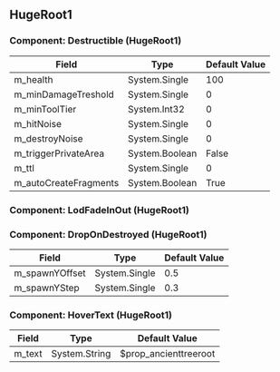 ## HugeRoot1

### Component: Destructible (HugeRoot1)

|Field|Type|Default Value|
|---|---|---|
|m_health|System.Single|100|
|m_minDamageTreshold|System.Single|0|
|m_minToolTier|System.Int32|0|
|m_hitNoise|System.Single|0|
|m_destroyNoise|System.Single|0|
|m_triggerPrivateArea|System.Boolean|False|
|m_ttl|System.Single|0|
|m_autoCreateFragments|System.Boolean|True|

### Component: LodFadeInOut (HugeRoot1)

### Component: DropOnDestroyed (HugeRoot1)

|Field|Type|Default Value|
|---|---|---|
|m_spawnYOffset|System.Single|0.5|
|m_spawnYStep|System.Single|0.3|

### Component: HoverText (HugeRoot1)

|Field|Type|Default Value|
|---|---|---|
|m_text|System.String|$prop_ancienttreeroot|

